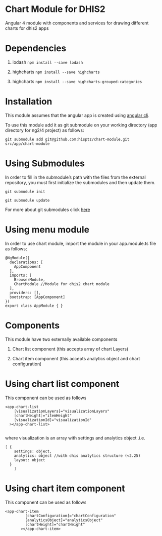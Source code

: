 # Chart Module for DHIS2

Angular 4 module with components and services for drawing different charts for dhis2 apps

# Dependencies

1. lodash `npm install --save lodash`

2. highcharts `npm install --save highcharts`

3. highcharts `npm install --save highcharts-grouped-categories`

# Installation

This module assumes that the angular app is created using [angular cli](https://cli.angular.io/).

To use this module add it as git submodule on your working directory (app directory for ng2/4 project) as follows:

`git submodule add git@github.com:hisptz/chart-module.git src/app/chart-module`

# Using Submodules

In order to fill in the submodule’s path with the files from the external repository, you must first initialize the submodules and then update them.

`git submodule init`

`git submodule update`

For more about git submodules click [here](https://chrisjean.com/git-submodules-adding-using-removing-and-updating/)

# Using menu module

In order to use chart module, import the module in your app.module.ts file as follows;

```
@NgModule({
  declarations: [
    AppComponent
  ],
  imports: [
    BrowserModule,
    ChartModule //Module for dhis2 chart module
  ],
  providers: [],
  bootstrap: [AppComponent]
})
export class AppModule { }
``` 

# Components

This module have two externally available components

1. Chart list component (this accepts array of chart Layers)

2. Chart item component (this accepts analytics object and chart configuration)

# Using chart list component

This component can be used as follows

```
<app-chart-list
    [visualizationLayers]="visualizationLayers"
    [chartHeight]="itemHeight"
    [visualizationId]="visualizationId"
  ></app-chart-list>
    
```

where visualization is an array with settings and analytics object .i.e.

```
[ { 
    settings: object,
    analytics: object //with dhis analytics structure (<2.25)
    layout: object
  }
    ]
```

# Using chart item component

This component can be used as follows

```
<app-chart-item
         [chartConfiguration]="chartConfiguration"
         [analyticsObject]="analyticsObject"
         [chartHeight]="chartHeight"
       ></app-chart-item>

```


